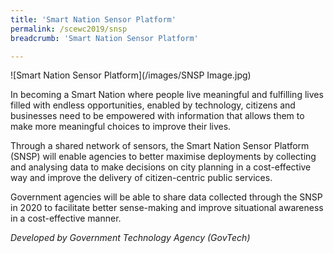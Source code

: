 ```yaml
---
title: 'Smart Nation Sensor Platform'
permalink: /scewc2019/snsp
breadcrumb: 'Smart Nation Sensor Platform'

---
```



![Smart Nation Sensor Platform](/images/SNSP Image.jpg)

In becoming a Smart Nation where people live meaningful and fulfilling lives filled with endless opportunities, enabled by technology, citizens and businesses need to be empowered with information that allows them to make more meaningful choices to improve their lives.

Through a shared network of sensors, the Smart Nation Sensor Platform (SNSP) will enable agencies to better maximise deployments by collecting and analysing data to make decisions on city planning in a cost-effective way and improve the delivery of citizen-centric public services.

Government agencies will be able to share data collected through the SNSP in 2020 to facilitate better sense-making and improve situational awareness in a cost-effective manner.

*Developed by Government Technology Agency (GovTech)* 

